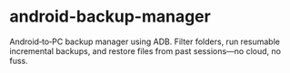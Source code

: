 # android-backup-manager
Android‑to‑PC backup manager using ADB. Filter folders, run resumable incremental backups, and restore files from past sessions—no cloud, no fuss.
